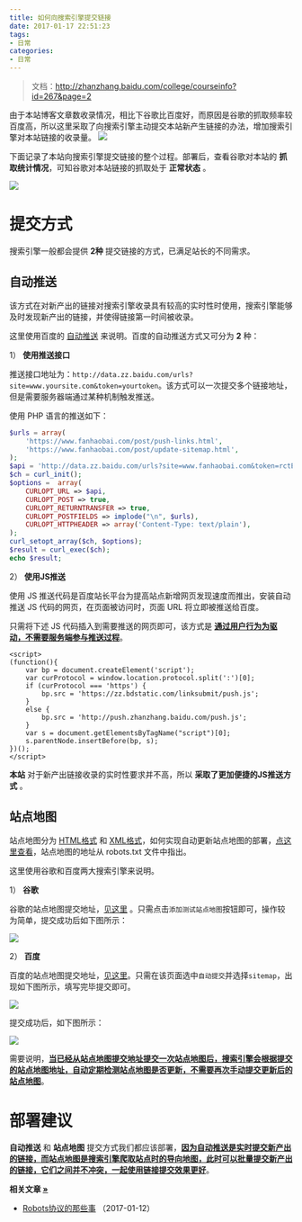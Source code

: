 ```yaml
---
title: 如何向搜索引擎提交链接
date: 2017-01-17 22:51:23
tags:
- 日常
categories:
- 日常
---
```


> 文档：http://zhanzhang.baidu.com/college/courseinfo?id=267&page=2

由于本站博客文章数收录情况，相比下谷歌比百度好，而原因是谷歌的抓取频率较百度高，所以这里采取了向搜索引擎主动提交本站新产生链接的办法，增加搜索引擎对本站链接的收录量。
![](//img3.fanhaobai.com/2017/01/push-links/sZTgr9Q8To0jF44eBUP43Ux5.png)<!--more-->

下面记录了本站向搜索引擎提交链接的整个过程。部署后，查看谷歌对本站的 **抓取统计情况**，可知谷歌对本站链接的抓取处于 **正常状态** 。

![](//img4.fanhaobai.com/2017/01/push-links/H3MLaW62k4BDaqThyncU8WpY.png)

# 提交方式

搜索引擎一般都会提供 **2种** 提交链接的方式，已满足站长的不同需求。

## 自动推送

该方式在对新产出的链接对搜索引擎收录具有较高的实时性时使用，搜索引擎能够及时发现新产出的链接，并使得链接第一时间被收录。

这里使用百度的 [自动推送](http://zhanzhang.baidu.com/college/courseinfo?id=267&page=2) 来说明。百度的自动推送方式又可分为 **2** 种：

1） **使用推送接口**

推送接口地址为：`http://data.zz.baidu.com/urls?site=www.yoursite.com&token=yourtoken`。该方式可以一次提交多个链接地址，但是需要服务器端通过某种机制触发推送。

使用 PHP 语言的推送如下：

```PHP
$urls = array(
    'https://www.fanhaobai.com/post/push-links.html',
    'https://www.fanhaobai.com/post/update-sitemap.html',
);
$api = 'http://data.zz.baidu.com/urls?site=www.fanhaobai.com&token=rctEsv2vzZhP1dnE';
$ch = curl_init();
$options =  array(
    CURLOPT_URL => $api,
    CURLOPT_POST => true,
    CURLOPT_RETURNTRANSFER => true,
    CURLOPT_POSTFIELDS => implode("\n", $urls),
    CURLOPT_HTTPHEADER => array('Content-Type: text/plain'),
);
curl_setopt_array($ch, $options);
$result = curl_exec($ch);
echo $result;
```

2） **使用JS推送**

使用 JS 推送代码是百度站长平台为提高站点新增网页发现速度而推出，安装自动推送 JS 代码的网页，在页面被访问时，页面 URL 将立即被推送给百度。

只需将下述 JS 代码插入到需要推送的网页即可，该方式是 [**通过用户行为为驱动，不需要服务端参与推送过程**](#)。

```JS
<script>
(function(){
    var bp = document.createElement('script');
    var curProtocol = window.location.protocol.split(':')[0];
    if (curProtocol === 'https') {
        bp.src = 'https://zz.bdstatic.com/linksubmit/push.js';        
    }
    else {
        bp.src = 'http://push.zhanzhang.baidu.com/push.js';
    }
    var s = document.getElementsByTagName("script")[0];
    s.parentNode.insertBefore(bp, s);
})();
</script>
```

**本站** 对于新产出链接收录的实时性要求并不高，所以 **采取了更加便捷的JS推送方式** 。

## 站点地图

站点地图分为 [HTML格式](#) 和 [XML格式](http://www.fanhaobai.com/sitemap.xml)，如何实现自动更新站点地图的部署，[点这里查看](https://www.fanhaobai.com/2017/01/update-sitemap.html)，站点地图的地址从 robots.txt 文件中指出。

这里使用谷歌和百度两大搜索引擎来说明。

1） **谷歌**

谷歌的站点地图提交地址，[见这里](https://www.google.com/webmasters/tools/sitemap-list?hl=zh-CN) 。只需点击`添加测试站点地图`按钮即可，操作较为简单，提交成功后如下图所示：

![](//img5.fanhaobai.com/2017/01/push-links/uJB4Wv8GViZLhZKn5gUY587W.png)

2） **百度**

百度的站点地图提交地址，[见这里](http://zhanzhang.baidu.com/linksubmit/index)。只需在该页面选中`自动提交`并选择`sitemap`，出现如下图所示，填写完毕提交即可。

![](//img0.fanhaobai.com/2017/01/push-links/MxLZN0EoqTT42hFffpy2yLD-.png)

提交成功后，如下图所示：

![](//img1.fanhaobai.com/2017/01/push-links/4phD1vo4GCBNNsJBFmcpshgp.png)

需要说明，[**当已经从站点地图提交地址提交一次站点地图后，搜索引擎会根据提交的站点地图地址，自动定期检测站点地图是否更新，不需要再次手动提交更新后的站点地图**](#)。

# 部署建议

**自动推送** 和 **站点地图** 提交方式我们都应该部署，[**因为自动推送是实时提交新产出的链接，而站点地图是搜索引擎爬取站点时的导向地图，此时可以批量提交新产出的链接，它们之间并不冲突，一起使用链接提交效果更好**](#)。

<strong>相关文章 [»](#)</strong>

* [Robots协议的那些事](https://www.fanhaobai.com/2017/01/robots.html) <span>（2017-01-12）</span>
